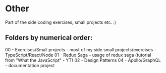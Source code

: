 # Other
Part of the side coding exercises, small projects etc. :)

## Folders by numerical order:
00 - Exercises/Small projects - most of my side small projects/exercises - TypeScript/React/Node
01 - Redux Saga - usage of redux saga (tutorial from "What the JavaScript" - YT)
02 - Design Patterns
04 - Apollo/GraphQL - documentation project
